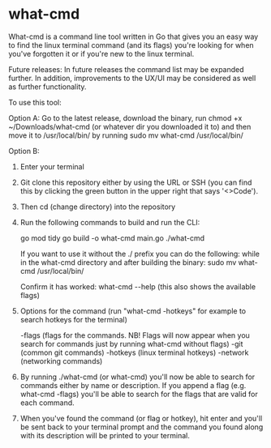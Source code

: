 # what-cmd
What-cmd is a command line tool written in Go that gives you an easy way to find the linux terminal command (and its flags) you're looking for when you've forgotten it or if you're new to the linux terminal.

Future releases: In future releases the command list may be expanded further. In addition, improvements to the UX/UI may be considered as well as further functionality.

To use this tool:

Option A: Go to the latest release, download the binary, run chmod +x ~/Downloads/what-cmd (or whatever dir you downloaded it to) and then move it to /usr/local/bin/ by running sudo mv what-cmd /usr/local/bin/

Option B:

1. Enter your terminal

2. Git clone this repository either by using the URL or SSH (you can find this by clicking the green button in the upper right that says '<>Code').

3. Then cd (change directory) into the repository

4. Run the following commands to build and run the CLI:

   go mod tidy
   go build -o what-cmd main.go
   ./what-cmd

   If you want to use it without the ./ prefix you can do the following:
   while in the what-cmd directory and after building the binary:
   sudo mv what-cmd /usr/local/bin/

   Confirm it has worked:
   what-cmd --help (this also shows the available flags)

5. Options for the command (run "what-cmd -hotkeys" for example to search hotkeys for the terminal)

   -flags (flags for the commands. NB! Flags will now appear when you search for commands just by running what-cmd without flags)
   -git (common git commands)
   -hotkeys (linux terminal hotkeys)
   -network (networking commands)

6. By running ./what-cmd (or what-cmd) you'll now be able to search for commands either by name or description. If you append a flag (e.g. what-cmd -flags) you'll be able to search for the flags that are valid for each command.

7. When you've found the command (or flag or hotkey), hit enter and you'll be sent back to your terminal prompt and the command you found along with its description will be printed to your terminal.
